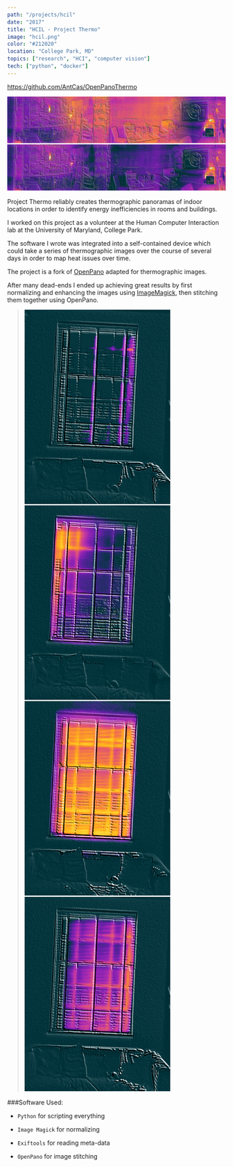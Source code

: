 ```yaml
---
path: "/projects/hcil"
date: "2017"
title: "HCIL - Project Thermo"
image: "hcil.png"
color: "#212020"
location: "College Park, MD"
topics: ["research", "HCI", "computer vision"]
tech: ["python", "docker"]
---
```

https://github.com/AntCas/OpenPanoThermo

![alt text](/images/hcil/thermo.jpg "un-normalized thermographic panorama")
![alt text](/images/hcil/thermo-normalized.jpg "normalized thermographic panorama")

Project Thermo reliably creates thermographic panoramas of indoor locations in order to identify energy inefficiencies in rooms and buildings.

I worked on this project as a volunteer at the Human Computer Interaction lab at the University of Maryland, College Park.

The software I wrote was integrated into a self-contained device which could take a series of thermographic images over the course of several days in order to map heat issues over time.

The project is a fork of [OpenPano](https://github.com/ppwwyyxx/OpenPano) adapted for thermographic images.

After many dead-ends I ended up achieving great results by first normalizing and enhancing the images using [ImageMagick](https://www.imagemagick.org/script/index.php), then stitching them together using OpenPano.

> ![alt text](/images/hcil/window0.png "thermographic image of a window")
> ![alt text](/images/hcil/window1.png "thermographic image of a window")
> ![alt text](/images/hcil/window2.png "thermographic image of a window")
> ![alt text](/images/hcil/window3.png "thermographic image of a window")

###Software Used:
* `Python` for scripting everything

* `Image Magick` for normalizing

* `Exiftools` for reading meta-data

* `OpenPano` for image stitching
